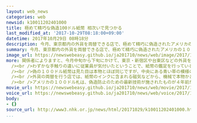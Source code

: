 ```yaml
---
layout: web_news
categories: web
newsid: k10011202401000
title: 極めて精巧な偽造100ドル紙幣 相次いで見つかる
last_modified_at: '2017-10-29T08:18:00+09:00'
datetime: 2017年10月29日 08時18分
description: 今月、東京都内の外貨を両替できる店で、極めて精巧に偽造されたアメリカの１００ドル紙幣が相次いで見つかったことがわかりました。偽の紙幣はこれまでに数十枚に上るということで、専門家が注意を呼びかけるとともに、捜査当局も確認を進めています。
summary: 今月、東京都内の外貨を両替できる店で、極めて精巧に偽造されたアメリカの１００ドル紙幣が相次いで見つかったことがわかりました。偽の紙幣はこれまでに数十枚に上るということで、専門家が注意を呼びかけるとともに、捜査当局も確認を進めています。
image_url: https://newswebeasy.github.io/ja201710/news/web/image/2017/10/29/K10011202401_1710290720_1710290734_01_03.jpg
more: 関係者によりますと、今月中旬から下旬にかけて、東京・新宿区や台東区などの外貨を両替できる金券ショップ４か所で、偽のアメリカの１００ドル紙幣が相次いで見つかりました。<br
  /><br />わずかな手触りの違いに従業員が気付いたということで、紙幣の鑑定を行っている民間の「偽造通貨対策研究所」によりますと、見つかった偽の紙幣は数十枚に上ると見られています。<br
  /><br />偽の１００ドル紙幣は見た目は本物とほぼ同じですが、中央にある青い帯の模様の見え方がわずかに異なるほか、右下の図柄に紫外線をあてると黄緑色に変色することが確認されています。<br
  /><br />外貨の両替を行う店では、紙幣のインクに含まれる磁気などから、機械で本物かどうかチェックしていますが、一部の機械はすり抜けてしまうということです。<br
  /><br />アメリカの１００ドル札は、偽造防止のための最新技術が施されたものが４年前から発行されていて、捜査当局も確認を進めています。<br /><br />偽造通貨対策研究所の遠藤智彦所長は「極めて精巧な偽札で、気付いていない店も多くあると見られる。外国人観光客の増加で、日本でも外貨の両替が増えており注意が必要だ」と話しています。
movie_url: https://newswebeasy.github.io/ja201710/news/web/movie/2017/10/29/k10011202401_201710290716_201710290718.mp4
voice_url: https://newswebeasy.github.io/ja201710/news/web/voice/2017/10/29/k10011202401_201710290716_201710290718.mp3
body:
- {}
source_url: http://www3.nhk.or.jp/news/html/20171029/k10011202401000.html
...
```

